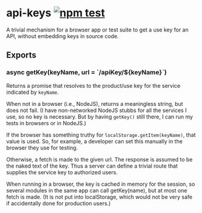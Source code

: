 # api-keys [![npm test](https://github.com/kilroy-code/api-keys/actions/workflows/npm-test.yml/badge.svg)](https://github.com/kilroy-code/api-keys/actions/workflows/npm-test.yml)

A trivial mechanism for a browser app or test suite to get a use key for an API, without embedding keys in source code.

## Exports

### async getKey(keyName, url = \`/apiKey/${keyName}\`)

Returns a promise that resolves to the product/use key for the service indicated by `keyName`.

When not in a browser (i.e., NodeJS), returns a meaningless string, but does not fail. (I have non-networked NodeJS stubbs for all the services I use, so no key is necessary. But by having `getKey()` still there, I can run my tests in browsers or in NodeJS.)

If the browser has something truthy for `localStorage.getItem(keyName)`, that value is used. So, for example, a developer can set this manually in the browser they use for testing.

Otherwise, a fetch is made to the given url. The response is assumed to be the naked text of the key. Thus a server can define a trivial route that supplies the service key to authorized users.

When running in a browser, the key is cached in memory for the session, so several modules in the same app can call getKey(name), but at most one fetch is made. (It is not put into localStorage, which would not be very safe if accidentally done for production users.)


